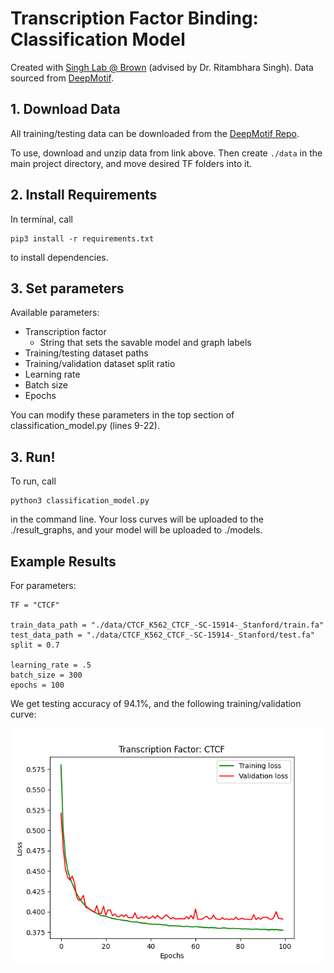 # Transcription Factor Binding: Classification Model

Created with [Singh Lab @ Brown](https://rsinghlab.org/) (advised by Dr. Ritambhara Singh). Data sourced from [DeepMotif](https://arxiv.org/abs/1608.03644).

## 1. Download Data ##

All training/testing data can be downloaded from the [DeepMotif Repo](https://github.com/QData/DeepMotif).

To use, download and unzip data from link above. Then create ``./data`` in the main project directory, and move desired TF folders into it.

## 2. Install Requirements ##

In terminal, call

    pip3 install -r requirements.txt

to install dependencies.

## 3. Set parameters ##

Available parameters:
* Transcription factor
    * String that sets the savable model and graph labels
* Training/testing dataset paths
* Training/validation dataset split ratio
* Learning rate
* Batch size
* Epochs

You can modify these parameters in the top section of classification_model.py (lines 9-22).

## 3. Run! ##
To run, call

    python3 classification_model.py

in the command line. Your loss curves will be uploaded to the ./result_graphs, and your model will be uploaded to ./models.

## Example Results ##

For parameters:

    TF = "CTCF"

    train_data_path = "./data/CTCF_K562_CTCF_-SC-15914-_Stanford/train.fa"
    test_data_path = "./data/CTCF_K562_CTCF_-SC-15914-_Stanford/test.fa"
    split = 0.7

    learning_rate = .5
    batch_size = 300
    epochs = 100

We get testing accuracy of 94.1%, and the following training/validation curve:

![Loss Curves: CTCF](/result_graphs/sample_loss_curve_CTCF.png)

